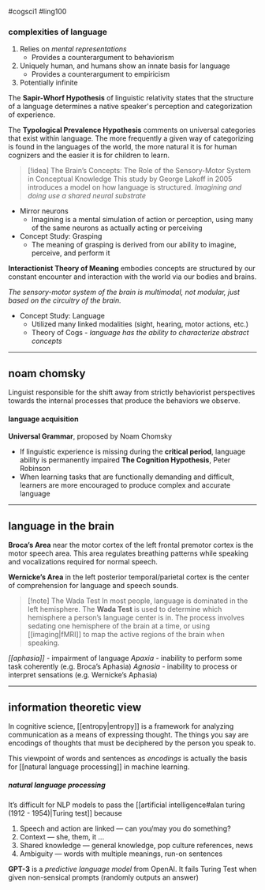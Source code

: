 #cogsci1 #ling100
### complexities of language
1.  Relies on _mental representations_
    -   Provides a counterargument to behaviorism
2.  Uniquely human, and humans show an innate basis for language
    -   Provides a counterargument to empiricism
3.  Potentially infinite

The **Sapir-Whorf Hypothesis** of linguistic relativity states that the structure of a language determines a native speaker's perception and categorization of experience.

The **Typological Prevalence Hypothesis** comments on universal categories that exist within language. The more frequently a given way of categorizing is found in the languages of the world, the more natural it is for human cognizers and the easier it is for children to learn.

>[!idea] The Brain’s Concepts: The Role of the Sensory-Motor System in Conceptual Knowledge
>This study by George Lakoff in 2005 introduces a model on how language is structured. _Imagining and doing use a shared neural substrate_

-   Mirror neurons
    -   Imagining is a mental simulation of action or perception, using many of the same neurons as actually acting or perceiving
-   Concept Study: Grasping
    -   The meaning of grasping is derived from our ability to imagine, perceive, and perform it

**Interactionist Theory of Meaning** embodies concepts are structured by our constant encounter and interaction with the world via our bodies and brains. 

_The sensory-motor system of the brain is multimodal, not modular, just based on the circuitry of the brain._
-   Concept Study: Language
    -   Utilized many linked modalities (sight, hearing, motor actions, etc.)
    -   Theory of Cogs - _language has the ability to characterize abstract concepts_

---
## noam chomsky
Linguist responsible for the shift away from strictly behaviorist perspectives towards the internal processes that produce the behaviors we observe.
#### language acquisition
**Universal Grammar**, proposed by Noam Chomsky
-   If linguistic experience is missing during the **critical period**, language ability is permanently impaired
**The Cognition Hypothesis**, Peter Robinson
-   When learning tasks that are functionally demanding and difficult, learners are more encouraged to produce complex and accurate language

--- 
## language in the brain
**Broca’s Area** near the motor cortex of the left frontal premotor cortex is the motor speech area. This area regulates breathing patterns while speaking and vocalizations required for normal speech.

**Wernicke’s Area** in the left posterior temporal/parietal cortex is the center of comprehension for language and speech sounds.

>[!note] The Wada Test
>In most people, language is dominated in the left hemisphere. The **Wada Test** is used to determine which hemisphere a person’s language center is in. The process involves sedating one hemisphere of the brain at a time, or using [[imaging|fMRI]] to map the active regions of the brain when speaking.

*[[aphasia]] -* impairment of language
*Apaxia -* inability to perform some task coherently (e.g. Broca’s Aphasia)
*Agnosia -* inability to process or interpret sensations (e.g. Wernicke’s Aphasia)

---
## information theoretic view
In cognitive science, [[entropy|entropy]] is a framework for analyzing communication as a means of expressing thought. The things you say are encodings of thoughts that must be deciphered by the person you speak to.

This viewpoint of words and sentences as *encodings* is actually the basis for [[natural language processing]] in machine learning.

##### natural language processing
It’s difficult for NLP models to pass the [[artificial intelligence#alan turing (1912 - 1954)|Turing test]] because
1.  Speech and action are linked — can you/may you do something?
2.  Context — she, them, it ...
3.  Shared knowledge — general knowledge, pop culture references, news
4.  Ambiguity — words with multiple meanings, run-on sentences

**GPT-3** is a _predictive language model_ from OpenAI. It fails Turing Test when given non-sensical prompts (randomly outputs an answer)